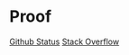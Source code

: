 # Proof

[Github Status](https://www.githubstatus.com/)
[Stack Overflow](https://es.stackoverflow.com/)

